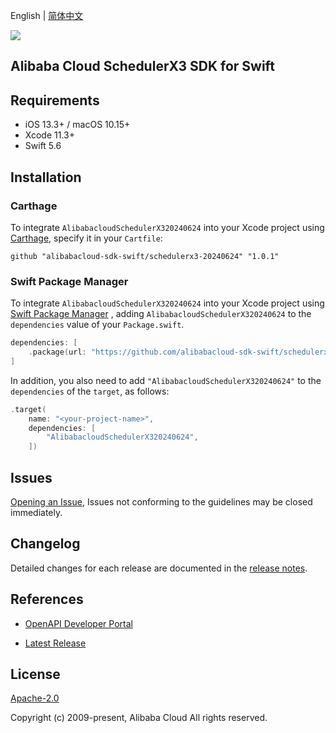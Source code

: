English | [简体中文](README-CN.md)

![](https://aliyunsdk-pages.alicdn.com/icons/AlibabaCloud.svg)

## Alibaba Cloud SchedulerX3 SDK for Swift

## Requirements

- iOS 13.3+ / macOS 10.15+
- Xcode 11.3+
- Swift 5.6

## Installation

### Carthage

To integrate `AlibabacloudSchedulerX320240624` into your Xcode project using [Carthage](https://github.com/Carthage/Carthage), specify it in your `Cartfile`:

```ogdl
github "alibabacloud-sdk-swift/schedulerx3-20240624" "1.0.1"
```

### Swift Package Manager

To integrate `AlibabacloudSchedulerX320240624` into your Xcode project using [Swift Package Manager](https://swift.org/package-manager/) , adding `AlibabacloudSchedulerX320240624` to the `dependencies` value of your `Package.swift`.

```swift
dependencies: [
    .package(url: "https://github.com/alibabacloud-sdk-swift/schedulerx3-20240624.git", from: "1.0.1")
]
```

In addition, you also need to add `"AlibabacloudSchedulerX320240624"` to the `dependencies` of the `target`, as follows:

```swift
.target(
    name: "<your-project-name>",
    dependencies: [
        "AlibabacloudSchedulerX320240624",
    ])
```

## Issues

[Opening an Issue](https://github.com/alibabacloud-sdk-swift/schedulerx3-20240624/issues/new), Issues not conforming to the guidelines may be closed immediately.

## Changelog

Detailed changes for each release are documented in the [release notes](./ChangeLog.txt).

## References

* [OpenAPI Developer Portal](https://next.api.alibabacloud.com/home)
- [Latest Release](https://github.com/alibabacloud-sdk-swift/schedulerx3-20240624)

## License

[Apache-2.0](http://www.apache.org/licenses/LICENSE-2.0)

Copyright (c) 2009-present, Alibaba Cloud All rights reserved.
